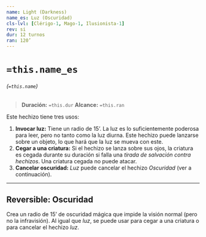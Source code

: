 ```yaml
---
name: Light (Darkness)
name_es: Luz (Oscuridad)
cls-lvl: [Clérigo-1, Mago-1, Ilusionista-1]
rev: si
dur: 12 turnos
ran: 120’
---
```

# `=this.name_es`
###### (`=this.name`)

>**Duración:** `=this.dur`
>**Alcance:** `=this.ran`

Este hechizo tiene tres usos: 
1.  **Invocar luz:** Tiene un radio de 15’. La luz es lo suficientemente poderosa para leer, pero no tanto como la luz diurna. Este hechizo puede lanzarse sobre un objeto, lo que hará que la luz se mueva con este. 
2.  **Cegar a una criatura:** Si el hechizo se lanza sobre sus ojos, la criatura es cegada durante su duración si falla una _tirada de salvación contra hechizos_. Una criatura cegada no puede atacar. 
3.  **Cancelar oscuridad:** _Luz_ puede cancelar el hechizo _Oscuridad_ (ver a continuación). 

---  

## Reversible: Oscuridad 

Crea un radio de 15’ de oscuridad mágica que impide la visión normal (pero no la infravisión). Al igual que _luz_, se puede usar para cegar a una criatura o para cancelar el hechizo _luz_.
